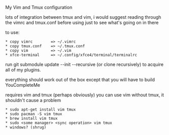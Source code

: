 My Vim and Tmux configuration

lots of integration between tmux and vim, i would suggest reading through the vimrc and tmux.conf before using just to see what's going on in there

to use:

	* copy vimrc 		=> ~/.vimrc
	* copy tmux.conf 	=> ~/.tmux.conf
	* copy vim 			=> ~/.vim
	* xfce-terminal 	=> ~/.config/xfce4/terminal/terminalrc

run git submodule update --init --recursive (or clone recursively) to acquire all of my plugins. 

everything should work out of the box except that you will have to build YouCompleteMe

requires vim and tmux (perhaps obviously) you can use vim without tmux, it shouldn't cause a problem

	* sudo apt-get install vim tmux
	* sudo pacman -S vim tmux
	* brew install vim tmux
	* sudo <some manager> <sync operation> vim tmux
	* windows? (shrug) 
